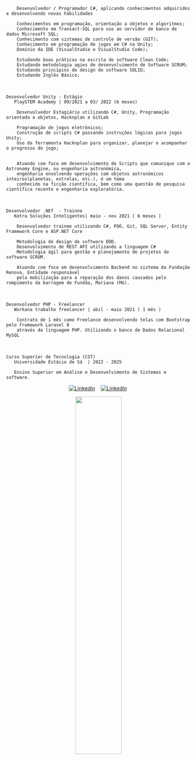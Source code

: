       

        Desenvolvedor / Programador C#, aplicando conhecimentos adquiridos e desenvolvendo novas habilidades

        Conhecimentos em programação, orientação a objetos e algoritmos; 
        Conhecimento em Transact-SQL para uso ao servidor de banco de dados Microsoft SQL;        
        Conhecimento com sistemas de controle de versão (GIT);
        Conhecimento em programação de jogos em C# na Unity;
        Domínio da IDE (VisualStudio e VisualStudio Code);

        Estudando boas práticas na escrita de software Clean Code;
        Estudando metodologia agies de desenvolvimento de Software SCRUM;
        Estudando princípios de design de software SOLID;
        Estudando Inglês Básico;
 
<br>
  
    Desenvolvedor Unity - Estágio 
       PlaySTEM Academy | 09/2021 a 03/ 2022 (6 meses) 

        Desenvolvedor Estagiário utilizando C#, Unity, Programação orientada a objetos, Hacknplan e GitLab
            
        Programação de jogos eletrônicos;
        Construção de scripts C# passando instruções lógicas para jogos Unity;
        Uso da ferramenta Hacknplan para organizar, planejar e acompanhar o progresso do jogo;

        
        Atuando com foco em desenvolvimento de Scripts que comunique com o Astronomy Engine, ou engenharia astronômica,
        engenharia envolvendo operações com objetos astronômicos inteiros(planetas, estrelas, etc.), é um tema 
        conhecido na ficção científica, bem como uma questão de pesquisa científica recente e engenharia exploratória.


<br>
  
    Desenvolvedor .NET  - Trainne
       Ketra Soluções Inteligentes| maio - nov 2021 ( 6 meses ) 

        Desenvolvedor trainee utilizando C#, POO, Git, SQL Server, Entity Framework Core e ASP.NET Core

        Metodologia de design de software DDD.
        Desenvolvimento de REST API utilizando a linguagem C#
        Metodologia ágil para gestão e planejamento de projetos de software SCRUM.

        Atuando com foco em desenvolvimento Backend no sistema da Fundação Renova. Entidade responsável
        pela mobilização para a reparação dos danos causados pelo rompimento da barragem de Fundão, Mariana (MG).

<br>

    Desenvolvedor PHP - Freelancer
       Workana trabalho freelancer | abil - maio 2021 ( 1 mês )

        Contrato de 1 mês como Freelance desenvolvendo telas com Bootstrap pelo framework Laravel 8
        através da linguagem PHP. Utilizando o banco de Dados Relacional MySQL
<br>

    Curso Superior de Tecnologia (CST) 
       Universidade Estácio de Sá  | 2022 - 2025
            
       Ensino Superior em Análise e Desenvolvimento de Sistemas e software.          


<div>
   <p align="center">
    <a href="https://www.linkedin.com/in/alfredo-gomes-pereira-1ba665239"><img alt="Linkedin" src="https://img.shields.io/badge/-LinkedIn-blue?style=for-the-badge&logo=Linkedin&logoColor=white"></a>&nbsp;&nbsp;&nbsp;
    <a href="https://www.youtube.com/c/ÁreadaProgramação"><img alt="Linkedin" src="https://img.shields.io/youtube/channel/subscribers/UCXKSo8RSfVmrawXleZ-_arg?style=social"></a><a href="https://www.linkedin.com/in/alfredo1995/" target="_blank"></a>&nbsp;
  </p>
</div>

<p align="center"><img width=50% src="https://media.giphy.com/media/IThjAlJnD9WNO/giphy.gif"></p>

